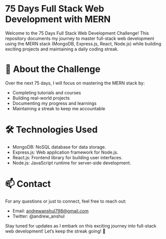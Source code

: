 # 75 Days Full Stack Web Development with MERN
Welcome to the 75 Days Full Stack Web Development Challenge! This repository documents my journey to master full-stack web development using the MERN stack (MongoDB, Express.js, React, Node.js) while building exciting projects and maintaining a daily coding streak.

# 🚀 About the Challenge
Over the next 75 days, I will focus on mastering the MERN stack by:
- Completing tutorials and courses
- Building real-world projects
- Documenting my progress and learnings
- Maintaining a streak to keep me accountable

# 🛠 Technologies Used
- MongoDB: NoSQL database for data storage.
- Express.js: Web application framework for Node.js.
- React.js: Frontend library for building user interfaces.
- Node.js: JavaScript runtime for server-side development.

# 📫 Contact
For any questions or just to connect, feel free to reach out:
- Email: andrewanshul798@gmail.com
- Twitter: @andrew_anshul

Stay tuned for updates as I embark on this exciting journey into full-stack web development! Let’s keep the streak going! 🚀

